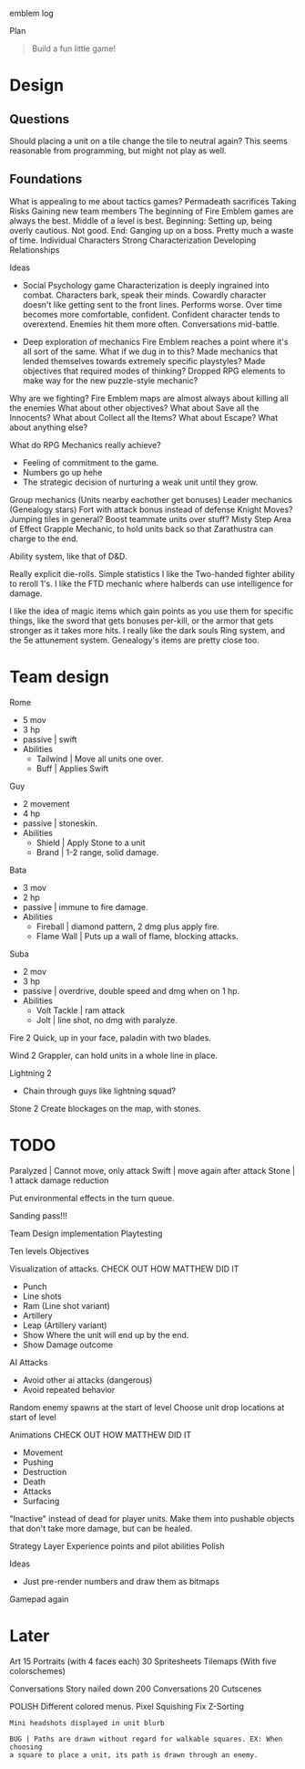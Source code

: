 
emblem
log

Plan
> Build a fun little game!

# Design
## Questions
Should placing a unit on a tile change the tile to neutral again? This seems
reasonable from programming, but might not play as well.

## Foundations
What is appealing to me about tactics games?
    Permadeath sacrifices
    Taking Risks
    Gaining new team members
    The beginning of Fire Emblem games are always the best.
    Middle of a level is best.
        Beginning: Setting up, being overly cautious. Not good.
        End: Ganging up on a boss. Pretty much a waste of time.
    Individual Characters
        Strong Characterization
        Developing Relationships
 
Ideas
* Social Psychology game
    Characterization is deeply ingrained into combat.
        Characters bark, speak their minds.
            Cowardly character doesn't like getting sent to the front lines.
                Performs worse.
                Over time becomes more comfortable, confident.
            Confident character tends to overextend.
                Enemies hit them more often.
        Conversations mid-battle.

* Deep exploration of mechanics
    Fire Emblem reaches a point where it's all sort of the same.
    What if we dug in to this?
        Made mechanics that lended themselves towards extremely specific playstyles?
        Made objectives that required modes of thinking?
        Dropped RPG elements to make way for the new puzzle-style mechanic?

Why are we fighting?
Fire Emblem maps are almost always about killing all the enemies
What about other objectives?
What about Save all the Innocents?
What about Collect all the Items?
What about Escape?
What about anything else?

What do RPG Mechanics really achieve?
* Feeling of commitment to the game.
* Numbers go up hehe
* The strategic decision of nurturing a weak unit until they grow.

Group mechanics (Units nearby eachother get bonuses)
Leader mechanics (Genealogy stars)
Fort with attack bonus instead of defense
Knight Moves?
Jumping tiles in general?
Boost teammate units over stuff?
Misty Step
Area of Effect
Grapple Mechanic, to hold units back so that Zarathustra can charge to the end.

Ability system, like that of D&D.

Really explicit die-rolls.
Simple statistics
I like the Two-handed fighter ability to reroll 1's.
I like the FTD mechanic where halberds can use intelligence for damage.

I like the idea of magic items which gain points as you use them for specific
things, like the sword that gets bonuses per-kill, or the armor that gets
stronger as it takes more hits.
I really like the dark souls Ring system, and the 5e attunement system.
Genealogy's items are pretty close too.

# Team design
Rome
* 5 mov
* 3 hp
* passive | swift
* Abilities
  * Tailwind | Move all units one over.
  * Buff | Applies Swift


Guy
* 2 movement
* 4 hp
* passive | stoneskin.
* Abilities
  * Shield | Apply Stone to a unit
  * Brand | 1-2 range, solid damage.

Bata
* 3 mov
* 2 hp
* passive | immune to fire damage.
* Abilities
  * Fireball | diamond pattern, 2 dmg plus apply fire.
  * Flame Wall | Puts up a wall of flame, blocking attacks.

Suba
* 2 mov
* 3 hp
* passive | overdrive, double speed and dmg when on 1 hp.
* Abilities
  * Volt Tackle | ram attack
  * Jolt | line shot, no dmg with paralyze.

Fire 2
Quick, up in your face, paladin with two blades.

Wind 2
Grappler, can hold units in a whole line in place.

Lightning 2
* Chain through guys like lightning squad?

Stone 2
Create blockages on the map, with stones.
# TODO
Paralyzed | Cannot move, only attack
Swift | move again after attack
Stone | 1 attack damage reduction

Put environmental effects in the turn queue.

Sanding pass!!!

Team Design implementation
Playtesting

Ten levels
Objectives


Visualization of attacks.
CHECK OUT HOW MATTHEW DID IT
* Punch
* Line shots
* Ram (Line shot variant)
* Artillery
* Leap (Artillery variant)
* Show Where the unit will end up by the end.
* Show Damage outcome


AI Attacks
* Avoid other ai attacks (dangerous)
* Avoid repeated behavior

Random enemy spawns at the start of level
Choose unit drop locations at start of level


Animations
CHECK OUT HOW MATTHEW DID IT
* Movement
* Pushing
* Destruction
* Death
* Attacks
* Surfacing

"Inactive" instead of dead for player units. Make them into pushable objects
that don't take more damage, but can be healed.

Strategy Layer
Experience points and pilot abilities
Polish

Ideas
* Just pre-render numbers and draw them as bitmaps

Gamepad again

# Later
Art
15 Portraits (with 4 faces each) 
30 Spritesheets
Tilemaps (With five colorschemes) 

Conversations
    Story nailed down
    200 Conversations
    20 Cutscenes

POLISH
    Different colored menus.
    Pixel Squishing Fix
    Z-Sorting

    Mini headshots displayed in unit blurb 

    BUG | Paths are drawn without regard for walkable squares. EX: When choosing
    a square to place a unit, its path is drawn through an enemy.

